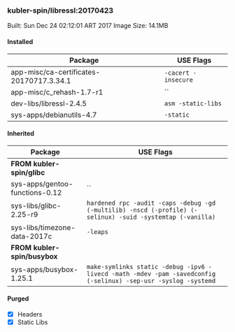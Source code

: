 ### kubler-spin/libressl:20170423

Built: Sun Dec 24 02:12:01 ART 2017
Image Size: 14.1MB

#### Installed
Package | USE Flags
--------|----------
app-misc/ca-certificates-20170717.3.34.1 | `-cacert -insecure`
app-misc/c_rehash-1.7-r1 | ``
dev-libs/libressl-2.4.5 | `asm -static-libs`
sys-apps/debianutils-4.7 | `-static`
#### Inherited
Package | USE Flags
--------|----------
**FROM kubler-spin/glibc** |
sys-apps/gentoo-functions-0.12 | ``
sys-libs/glibc-2.25-r9 | `hardened rpc -audit -caps -debug -gd (-multilib) -nscd (-profile) (-selinux) -suid -systemtap (-vanilla)`
sys-libs/timezone-data-2017c | `-leaps`
**FROM kubler-spin/busybox** |
sys-apps/busybox-1.25.1 | `make-symlinks static -debug -ipv6 -livecd -math -mdev -pam -savedconfig (-selinux) -sep-usr -syslog -systemd`
#### Purged
- [x] Headers
- [x] Static Libs
